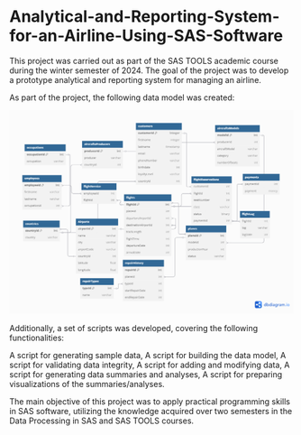 # Analytical-and-Reporting-System-for-an-Airline-Using-SAS-Software

This project was carried out as part of the SAS TOOLS academic course during the winter semester of 2024. The goal of the project was to develop a prototype analytical and reporting system for managing an airline.

As part of the project, the following data model was created:

![](https://github.com/PiotrDS/Analytical-and-Reporting-System-for-an-Airline-Using-SAS-Software/blob/main/dataModel.png)

Additionally, a set of scripts was developed, covering the following functionalities:

A script for generating sample data,
A script for building the data model,
A script for validating data integrity,
A script for adding and modifying data,
A script for generating data summaries and analyses,
A script for preparing visualizations of the summaries/analyses.

The main objective of this project was to apply practical programming skills in SAS software, utilizing the knowledge acquired over two semesters in the Data Processing in SAS and SAS TOOLS courses.
